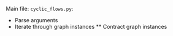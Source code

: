 Main file: `cyclic_flows.py`:
* Parse arguments
* Iterate through graph instances
** Contract graph instances
